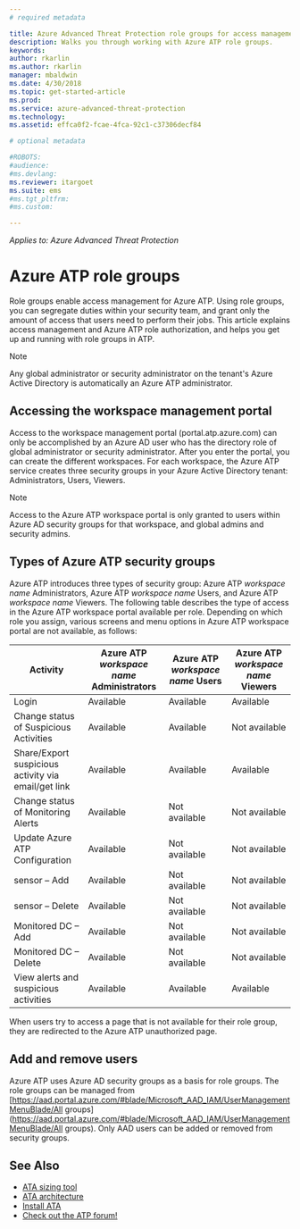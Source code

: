 ```yaml
---
# required metadata

title: Azure Advanced Threat Protection role groups for access management | Microsoft Docs
description: Walks you through working with Azure ATP role groups.
keywords:
author: rkarlin
ms.author: rkarlin
manager: mbaldwin
ms.date: 4/30/2018
ms.topic: get-started-article
ms.prod:
ms.service: azure-advanced-threat-protection
ms.technology:
ms.assetid: effca0f2-fcae-4fca-92c1-c37306decf84

# optional metadata

#ROBOTS:
#audience:
#ms.devlang:
ms.reviewer: itargoet
ms.suite: ems
#ms.tgt_pltfrm:
#ms.custom:

---
```


*Applies to: Azure Advanced Threat Protection*




# Azure ATP role groups

Role groups enable access management for Azure ATP. Using role groups, you can segregate duties within your security team, and grant only the amount of access that users need to perform their jobs. This article explains access management and Azure ATP role authorization, and helps you get up and running with role groups in ATP.

> [!NOTE]
> Any global administrator or security administrator on the tenant's Azure Active Directory is automatically an Azure ATP administrator.

## Accessing the workspace management portal

Access to the workspace management portal (portal.atp.azure.com) can only be accomplished by an Azure AD user who has the directory role of global administrator or security administrator. After you enter the portal, you can create the different workspaces. For each workspace, the Azure ATP service creates three security groups in your Azure Active Directory tenant: Administrators, Users, Viewers. 

> [!NOTE]
> Access to the Azure ATP workspace portal is only granted to users within Azure AD security groups for that workspace, and global admins and security admins.


## Types of Azure ATP security groups 

Azure ATP introduces three types of security group: Azure ATP *workspace name* Administrators, Azure ATP *workspace name* Users, and Azure ATP *workspace name* Viewers. The following table describes the type of access in the Azure ATP workspace portal available per role. Depending on which role you assign, various screens and menu options in Azure ATP workspace portal are not available, as follows:

|Activity |Azure ATP *workspace name* Administrators|Azure ATP *workspace name* Users|Azure ATP *workspace name* Viewers|
|----|----|----|----|
|Login|Available|Available|Available|
|Change status of Suspicious Activities|Available|Available|Not available|
|Share/Export suspicious activity via email/get link|Available|Available|Available|
|Change status of Monitoring Alerts|Available|Not available|Not available|
|Update Azure ATP Configuration|Available|Not available|Not available|
|sensor – Add|Available|Not available|Not available|
|sensor – Delete |Available|Not available|Not available|
|Monitored DC – Add |Available|Not available|Not available|
|Monitored DC – Delete|Available|Not available|Not available|
|View alerts and suspicious activities|Available|Available|Available|


When users try to access a page that is not available for their role group, they are redirected to the Azure ATP unauthorized page. 

## Add and remove users 

Azure ATP uses Azure AD security groups as a basis for role groups. The role groups can be managed from [https://aad.portal.azure.com/#blade/Microsoft_AAD_IAM/UserManagementMenuBlade/All groups](https://aad.portal.azure.com/#blade/Microsoft_AAD_IAM/UserManagementMenuBlade/All groups).  Only AAD users can be added or removed from security groups. 


## See Also
- [ATA sizing tool](http://aka.ms/aatpsizingtool)
- [ATA architecture](atp-architecture.md)
- [Install ATA](install-atp-step1.md)
- [Check out the ATP forum!](https://aka.ms/azureatpcommunity)

